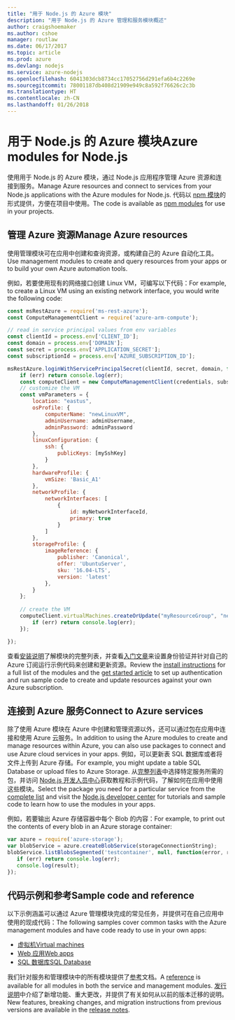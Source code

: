 ```yaml
---
title: "用于 Node.js 的 Azure 模块"
description: "用于 Node.js 的 Azure 管理和服务模块概述"
author: craigshoemaker
ms.author: cshoe
manager: routlaw
ms.date: 06/17/2017
ms.topic: article
ms.prod: azure
ms.devlang: nodejs
ms.service: azure-nodejs
ms.openlocfilehash: 6041303dcb8734cc17052756d291efa6b4c2269e
ms.sourcegitcommit: 78001187db408d21909e949c8a592f76626c2c3b
ms.translationtype: HT
ms.contentlocale: zh-CN
ms.lasthandoff: 01/26/2018
---
```

# <a name="azure-modules-for-nodejs"></a><span data-ttu-id="c18cd-103">用于 Node.js 的 Azure 模块</span><span class="sxs-lookup"><span data-stu-id="c18cd-103">Azure modules for Node.js</span></span>

<span data-ttu-id="c18cd-104">使用用于 Node.js 的 Azure 模块，通过 Node.js 应用程序管理 Azure 资源和连接到服务。</span><span class="sxs-lookup"><span data-stu-id="c18cd-104">Manage Azure resources and connect to services from your Node.js applications with the Azure modules for Node.js.</span></span> <span data-ttu-id="c18cd-105">代码以 [npm 模块](node-sdk-azure-install.md)的形式提供，方便在项目中使用。</span><span class="sxs-lookup"><span data-stu-id="c18cd-105">The code is available as [npm modules](node-sdk-azure-install.md) for use in your projects.</span></span> 

## <a name="manage-azure-resources"></a><span data-ttu-id="c18cd-106">管理 Azure 资源</span><span class="sxs-lookup"><span data-stu-id="c18cd-106">Manage Azure resources</span></span>

<span data-ttu-id="c18cd-107">使用管理模块可在应用中创建和查询资源，或构建自己的 Azure 自动化工具。</span><span class="sxs-lookup"><span data-stu-id="c18cd-107">Use management modules to create and query resources from your apps or to build your own Azure automation tools.</span></span> 

<span data-ttu-id="c18cd-108">例如，若要使用现有的网络接口创建 Linux VM，可编写以下代码：</span><span class="sxs-lookup"><span data-stu-id="c18cd-108">For example, to create a Linux VM using an existing network interface, you would write the following code:</span></span>

```javascript
const msRestAzure = require('ms-rest-azure');
const ComputeManagementClient = require('azure-arm-compute');

// read in service principal values from env variables
const clientId = process.env['CLIENT_ID'];
const domain = process.env['DOMAIN'];
const secret = process.env['APPLICATION_SECRET'];
const subscriptionId = process.env['AZURE_SUBSCRIPTION_ID'];

msRestAzure.loginWithServicePrincipalSecret(clientId, secret, domain, function (err, credentials, subscriptions) {
    if (err) return console.log(err);
    const computeClient = new ComputeManagementClient(credentials, subscriptionId);
    // customize the VM 
    const vmParameters = {
        location: "eastus",
        osProfile: {
            computerName: "newLinuxVM",
            adminUsername: adminUsername,
            adminPassword: adminPassword
        },
        linuxConfiguration: {
            ssh: {
                publicKeys: [mySshKey]
            }
        },
        hardwareProfile: {
            vmSize: 'Basic_A1'
        },
        networkProfile: {
            networkInterfaces: [
                {
                    id: myNetworkInterfaceId,
                    primary: true
                }
            ]
        },
        storageProfile: {
            imageReference: {
                publisher: 'Canonical',
                offer: 'UbuntuServer',
                sku: '16.04-LTS',
                version: 'latest'
            },
        }
    };
 
    // create the VM
    computeClient.virtualMachines.createOrUpdate("myResourceGroup", "newLinuxVM", vmParameters, function (err, data) {
        if (err) return console.log(err);
    });

});
```

<span data-ttu-id="c18cd-109">查看[安装说明](node-sdk-azure-install.md)了解模块的完整列表，并查看[入门文章](node-sdk-azure-get-started.md)来设置身份验证并针对自己的 Azure 订阅运行示例代码来创建和更新资源。</span><span class="sxs-lookup"><span data-stu-id="c18cd-109">Review the [install instructions](node-sdk-azure-install.md) for a full list of the modules and the [get started article](node-sdk-azure-get-started.md) to set up authentication and run sample code to create and update resources against your own Azure subscription.</span></span> 

## <a name="connect-to-azure-services"></a><span data-ttu-id="c18cd-110">连接到 Azure 服务</span><span class="sxs-lookup"><span data-stu-id="c18cd-110">Connect to Azure services</span></span>

<span data-ttu-id="c18cd-111">除了使用 Azure 模块在 Azure 中创建和管理资源以外，还可以通过包在应用中连接和使用 Azure 云服务。</span><span class="sxs-lookup"><span data-stu-id="c18cd-111">In addition to using the Azure modules to create and manage resources within Azure, you can also use packages to connect and use Azure cloud services in your apps.</span></span> <span data-ttu-id="c18cd-112">例如，可以更新表 SQL 数据库或者将文件上传到 Azure 存储。</span><span class="sxs-lookup"><span data-stu-id="c18cd-112">For example, you might update a table SQL Database or upload files to Azure Storage.</span></span> <span data-ttu-id="c18cd-113">从[完整列表](node-sdk-azure-install.md)中选择特定服务所需的包，并访问 [Node.js 开发人员中心](https://azure.microsoft.com/develop/nodejs/)获取教程和示例代码，了解如何在应用中使用这些模块。</span><span class="sxs-lookup"><span data-stu-id="c18cd-113">Select the package you need for a particular service from the [complete list](node-sdk-azure-install.md) and visit the [Node.js developer center](https://azure.microsoft.com/develop/nodejs/) for tutorials and sample code to learn how to use the modules in your apps.</span></span>

<span data-ttu-id="c18cd-114">例如，若要输出 Azure 存储容器中每个 Blob 的内容：</span><span class="sxs-lookup"><span data-stu-id="c18cd-114">For example, to print out the contents of every blob in an Azure storage container:</span></span>

```javascript
var azure = require('azure-storage');
var blobService = azure.createBlobService(storageConnectionString);
blobService.listBlobsSegmented('testcontainer', null, function(error, result, response) {
   if (err) return console.log(err);
   console.log(result);
});
```

## <a name="sample-code-and-reference"></a><span data-ttu-id="c18cd-115">代码示例和参考</span><span class="sxs-lookup"><span data-stu-id="c18cd-115">Sample code and reference</span></span>

<span data-ttu-id="c18cd-116">以下示例涵盖可以通过 Azure 管理模块完成的常见任务，并提供可在自己应用中使用的现成代码：</span><span class="sxs-lookup"><span data-stu-id="c18cd-116">The following samples cover common tasks with the Azure management modules and have code ready to use in your own apps:</span></span>

- [<span data-ttu-id="c18cd-117">虚拟机</span><span class="sxs-lookup"><span data-stu-id="c18cd-117">Virtual machines</span></span>](node-samples-services-compute.md)
- [<span data-ttu-id="c18cd-118">Web 应用</span><span class="sxs-lookup"><span data-stu-id="c18cd-118">Web apps</span></span>](node-samples-services-web-and-mobile.md)
- [<span data-ttu-id="c18cd-119">SQL 数据库</span><span class="sxs-lookup"><span data-stu-id="c18cd-119">SQL Database</span></span>](node-samples-services-database.md)
   
<span data-ttu-id="c18cd-120">我们针对服务和管理模块中的所有模块提供了[参考](https://docs.microsoft.com/javascript/api)文档。</span><span class="sxs-lookup"><span data-stu-id="c18cd-120">A [reference](https://docs.microsoft.com/javascript/api) is available for all modules in both the service and management modules.</span></span> <span data-ttu-id="c18cd-121">[发行说明](https://github.com/Azure/azure-sdk-for-node/releases)中介绍了新增功能、重大更改，并提供了有关如何从以前的版本迁移的说明。</span><span class="sxs-lookup"><span data-stu-id="c18cd-121">New features, breaking changes, and migration instructions from previous versions are available in the [release notes](https://github.com/Azure/azure-sdk-for-node/releases).</span></span>